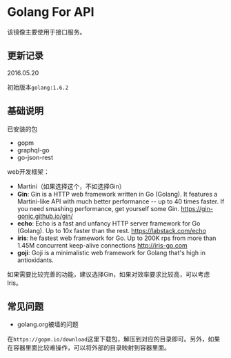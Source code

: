 # Golang For API

该镜像主要使用于接口服务。


## 更新记录

2016.05.20

初始版本`golang:1.6.2`

## 基础说明

已安装的包

- gopm
- graphql-go
- go-json-rest

web开发框架：

- Martini（如果选择这个，不如选择Gin）
- **Gin**: Gin is a HTTP web framework written in Go (Golang). It features a Martini-like API with much better performance -- up to 40 times faster. If you need smashing performance, get yourself some Gin. https://gin-gonic.github.io/gin/
- **echo**: Echo is a fast and unfancy HTTP server framework for Go (Golang). Up to 10x faster than the rest. https://labstack.com/echo
- **iris**: he fastest web framework for Go. Up to 200K rps from more than 1.45M concurrent keep-alive connections http://iris-go.com
- **goji**: Goji is a minimalistic web framework for Golang that's high in antioxidants.

如果需要比较完善的功能，建议选择Gin，如果对效率要求比较高，可以考虑Iris。

## 常见问题

- golang.org被墙的问题

在`https://gopm.io/download`这里下载包，解压到对应的目录即可。另外，如果在容器里面比较难操作，可以将外部的目录映射到容器里面。

